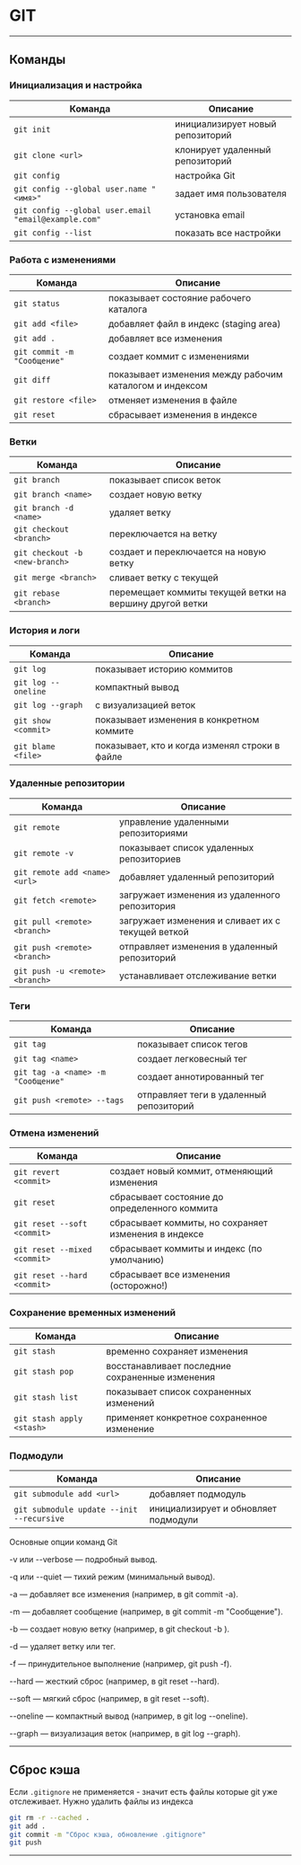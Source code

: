 # GIT

---

## Команды

### Инициализация и настройка

| Команда                                              | Описание                         |
|------------------------------------------------------|----------------------------------|
| `git init`                                           | инициализирует новый репозиторий |
| `git clone <url>`                                    | клонирует удаленный репозиторий  |
| `git config`                                         | настройка Git                    |
| `git config --global user.name "<имя>"`              | задает имя пользователя          |
| `git config --global user.email "email@example.com"` | установка email                  |
| `git config --list`                                  | показать все настройки           |

### Работа с изменениями

| Команда                     | Описание                                                |
|-----------------------------|---------------------------------------------------------|
| `git status`                | показывает состояние рабочего каталога                  |
| `git add <file>`            | добавляет файл в индекс (staging area)                  |
| `git add .`                 | добавляет все изменения                                 |
| `git commit -m "Сообщение"` | создает коммит с изменениями                            |
| `git diff`                  | показывает изменения между рабочим каталогом и индексом |
| `git restore <file>`        | отменяет изменения в файле                              |
| `git reset`                 | сбрасывает изменения в индексе                          |

### Ветки

| Команда                        | Описание                                                 |
|--------------------------------|----------------------------------------------------------|
| `git branch`                   | показывает список веток                                  |
| `git branch <name>`            | создает новую ветку                                      |
| `git branch -d <name>`         | удаляет ветку                                            |
| `git checkout <branch>`        | переключается на ветку                                   |
| `git checkout -b <new-branch>` | создает и переключается на новую ветку                   |
| `git merge <branch>`           | сливает ветку с текущей                                  |
| `git rebase <branch>`          | перемещает коммиты текущей ветки на вершину другой ветки |

### История и логи

| Команда             | Описание                                       |
|---------------------|------------------------------------------------|
| `git log`           | показывает историю коммитов                    |
| `git log --oneline` | компактный вывод                               |
| `git log --graph`   | с визуализацией веток                          |
| `git show <commit>` | показывает изменения в конкретном коммите      |
| `git blame <file>`  | показывает, кто и когда изменял строки в файле |

### Удаленные репозитории

| Команда                         | Описание                                          |
|---------------------------------|---------------------------------------------------|
| `git remote`                    | управление удаленными репозиториями               |
| `git remote -v`                 | показывает список удаленных репозиториев          |
| `git remote add <name> <url>`   | добавляет удаленный репозиторий                   |
| `git fetch <remote>`            | загружает изменения из удаленного репозитория     |
| `git pull <remote> <branch>`    | загружает изменения и сливает их с текущей веткой |
| `git push <remote> <branch>`    | отправляет изменения в удаленный репозиторий      |
| `git push -u <remote> <branch>` | устанавливает отслеживание ветки                  |

### Теги

| Команда                            | Описание                                |
|------------------------------------|-----------------------------------------|
| `git tag`                          | показывает список тегов                 |
| `git tag <name>`                   | создает легковесный тег                 |
| `git tag -a <name> -m "Сообщение"` | создает аннотированный тег              |
| `git push <remote> --tags`         | отправляет теги в удаленный репозиторий |

### Отмена изменений

| Команда                      | Описание                                             |
|------------------------------|------------------------------------------------------|
| `git revert <commit>`        | создает новый коммит, отменяющий изменения           |
| `git reset`                  | сбрасывает состояние до определенного коммита        |
| `git reset --soft <commit>`  | сбрасывает коммиты, но сохраняет изменения в индексе |
| `git reset --mixed <commit>` | сбрасывает коммиты и индекс (по умолчанию)           |
| `git reset --hard <commit>`  | сбрасывает все изменения (осторожно!)                |

### Сохранение временных изменений

| Команда                   | Описание                                        |
|---------------------------|-------------------------------------------------|
| `git stash`               | временно сохраняет изменения                    |
| `git stash pop`           | восстанавливает последние сохраненные изменения |
| `git stash list`          | показывает список сохраненных изменений         |
| `git stash apply <stash>` | применяет конкретное сохраненное изменение      |

### Подмодули

| Команда                                   | Описание                             |
|-------------------------------------------|--------------------------------------|
| `git submodule add <url>`                 | добавляет подмодуль                  |
| `git submodule update --init --recursive` | инициализирует и обновляет подмодули |

Основные опции команд Git

-v или --verbose — подробный вывод.

-q или --quiet — тихий режим (минимальный вывод).

-a — добавляет все изменения (например, в git commit -a).

-m — добавляет сообщение (например, в git commit -m "Сообщение").

-b — создает новую ветку (например, в git checkout -b <branch>).

-d — удаляет ветку или тег.

-f — принудительное выполнение (например, git push -f).

--hard — жесткий сброс (например, в git reset --hard).

--soft — мягкий сброс (например, в git reset --soft).

--oneline — компактный вывод (например, в git log --oneline).

--graph — визуализация веток (например, в git log --graph).

---

## Сброс кэша

Если `.gitignore` не применяется - значит есть файлы которые git уже отслеживает.
Нужно удалить файлы из индекса

```bash
git rm -r --cached .
git add .
git commit -m "Сброс кэша, обновление .gitignore"
git push
```

---






